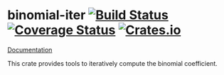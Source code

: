# binomial-iter [![Build Status](https://travis-ci.org/TimNN/binomial-iter.svg?branch=master)](https://travis-ci.org/TimNN/binomial-iter) [![Coverage Status](https://coveralls.io/repos/TimNN/binomial-iter/badge.svg?branch=master&service=github)](https://coveralls.io/github/TimNN/binomial-iter?branch=master) [![Crates.io](https://img.shields.io/crates/v/binomial-iter.svg)](https://crates.io/crates/binomial-iter)

[Documentation](https://timnn.github.io/binomial-iter)

This crate provides tools to iteratively compute the binomial coefficient.
